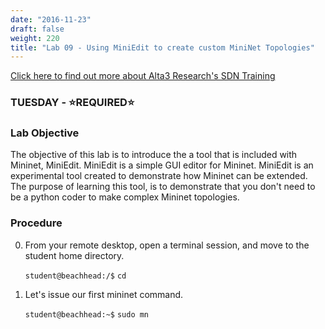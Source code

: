 ```yaml
---
date: "2016-11-23"
draft: false
weight: 220
title: "Lab 09 - Using MiniEdit to create custom MiniNet Topologies"
---
```

[Click here to find out more about Alta3 Research's SDN Training](https://alta3.com/courses/sdn)

### TUESDAY - &#x2B50;REQUIRED&#x2B50;

### Lab Objective
The objective of this lab is to introduce the a tool that is included with Mininet, MiniEdit. MiniEdit is a simple GUI editor for Mininet. MiniEdit is an experimental tool created to demonstrate how Mininet can be extended. The purpose of learning this tool, is to demonstrate that you don't need to be a python coder to make complex Mininet topologies.

### Procedure

0. From your remote desktop, open a terminal session, and move to the student home directory.

    `student@beachhead:/$` `cd`

0. Let's issue our first mininet command.

    `student@beachhead:~$` `sudo mn`
